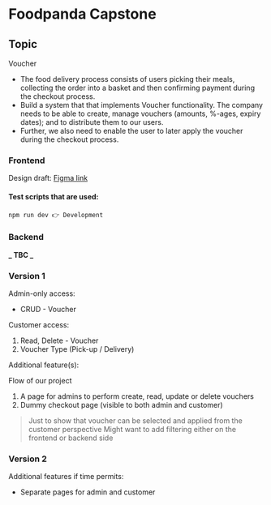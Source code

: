 # Foodpanda Capstone

## Topic
Voucher
* The food delivery process consists of users picking their meals, collecting the order into a basket and then confirming payment during the checkout process.
* Build a system that that implements Voucher functionality. The company needs to be able to create, manage vouchers (amounts, %-ages, expiry dates); and to distribute them to our users.
* Further, we also need to enable the user to later apply the voucher during the checkout process.

### Frontend
Design draft: [Figma link](https://www.figma.com/file/LH7wvGmxsn1LUdAqaVOHKS/Capstone-draft-1?node-id=0%3A1&t=UiYe1Bpx3OwKiPp0-1 "Figma Capstone draft")

#### Test scripts that are used:
```
npm run dev 👉 Development
```

### Backend
**_ TBC _**

### Version 1
Admin-only access: 
- CRUD - Voucher

Customer access:
1. Read, Delete - Voucher
2. Voucher Type (Pick-up / Delivery)

Additional feature(s):

Flow of our project
1. A page for admins to perform create, read, update or delete vouchers
2. Dummy checkout page (visible to both admin and customer)
> Just to show that voucher can be selected and applied from the customer perspective
> Might want to add filtering either on the frontend or backend side

### Version 2
Additional features if time permits:
- Separate pages for admin and customer
